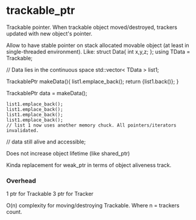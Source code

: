 # trackable_ptr
Trackable pointer. When trackable object moved/destroyed, trackers updated with new object's pointer.

Allow to have stable pointer on stack allocated movable object (at least in single-threaded environment).
Like:
struct Data{
    int x,y,z;
};
using TData = Trackable<Data>;


// Data lies in the continuous space
std::vector< TData > list1;

TrackablePtr<Data> makeData(){
    list1.emplace_back();
    return {list1.back()};
}


TrackablePtr<Data> data = makeData();

    list1.emplace_back();
    list1.emplace_back();
    list1.emplace_back();
    list1.emplace_back();
    // list 1 now uses another memory chuck. All pointers/iterators invalidated.

// data still alive and accessible;



Does not increase object lifetime (like shared_ptr)

Kinda replacement for weak_ptr in terms of object aliveness track.



### Overhead
1 ptr for Trackable
3 ptr for Tracker

O(n) complexity for moving/destroying Trackable. Where n = trackers count.